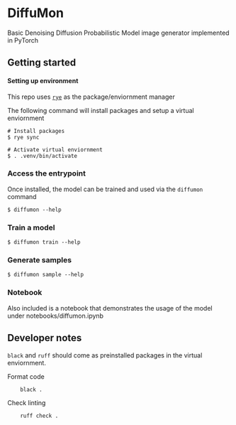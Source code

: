 # DiffuMon
Basic Denoising Diffusion Probabilistic Model image generator implemented in PyTorch


## Getting started

#### Setting up environment
This repo uses [`rye`](https://rye.astral.sh/guide/installation/) as the package/enviornment manager

The following command will install packages and setup a virtual enviornment
```
# Install packages
$ rye sync

# Activate virtual enviornment
$ . .venv/bin/activate
```


### Access the entrypoint

Once installed, the model can be trained and used via the `diffumon` command
```
$ diffumon --help
```

### Train a model

```
$ diffumon train --help
```

### Generate samples

```
$ diffumon sample --help
```

### Notebook

Also included is a notebook that demonstrates the usage of the model under notebooks/diffumon.ipynb

## Developer notes

`black` and `ruff` should come as preinstalled packages in the virtual enviornment.

Format code
```
    black .
```

Check linting
```
    ruff check .
```
